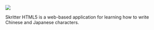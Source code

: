 ![](http://html5.skritter.com/images/banners/skritter-github-banner.png)

Skritter HTML5 is a web-based application for learning how to write Chinese and Japanese characters.